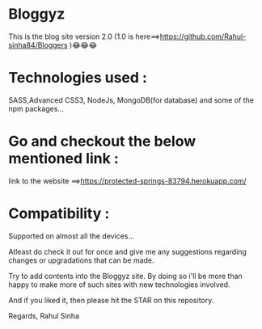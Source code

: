 # Bloggyz
This is the blog site version 2.0 (1.0 is here==>https://github.com/Rahul-sinha84/Bloggers )😂😂😂

# Technologies used : 
SASS,Advanced CSS3, NodeJs, MongoDB(for database) and some of the npm packages...

# Go and checkout the below mentioned link :
link to the website ==>https://protected-springs-83794.herokuapp.com/

# Compatibility :
Supported on almost all the devices...

Atleast do check it out for once and give me any suggestions regarding changes or upgradations that can be made.

Try to add contents into the Bloggyz site. By doing so i'll be more than happy to make more of such sites with new technologies involved.

And if you liked it, then please hit the STAR on this repository.

Regards,
Rahul Sinha
